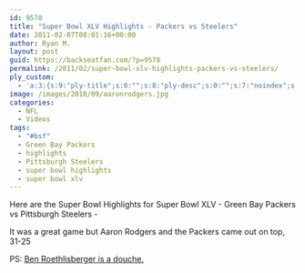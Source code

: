 ```yaml
---
id: 9578
title: "Super Bowl XLV Highlights - Packers vs Steelers"
date: 2011-02-07T08:01:16+00:00
author: Ryan M.
layout: post
guid: https://backseatfan.com/?p=9578
permalink: /2011/02/super-bowl-xlv-highlights-packers-vs-steelers/
ply_custom:
  - 'a:3:{s:9:"ply-title";s:0:"";s:8:"ply-desc";s:0:"";s:7:"noindex";s:0:"";}'
image: /images/2010/09/aaronrodgers.jpg
categories:
  - NFL
  - Videos
tags:
  - "#bsf"
  - Green Bay Packers
  - highlights
  - Pittsburgh Steelers
  - super bowl highlights
  - super bowl xlv
---
```


<div class="entry">
  <p>
    Here are the Super Bowl Highlights for Super Bowl XLV - Green Bay Packers vs Pittsburgh Steelers -
  </p>

  <p>
  </p>

  <p>
    It was a great game but Aaron Rodgers and the Packers came out on top, 31-25
  </p>

  <p>
    PS: <a href="https://backseatfan.com/2010/04/ben-roethlisberger-is-big-douche/">Ben Roethlisberger is a douche.</a>
  </p>
</div>
